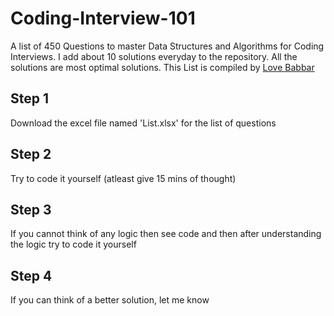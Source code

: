 # Coding-Interview-101
A list of 450 Questions to master Data Structures and Algorithms for Coding Interviews.
I add about 10 solutions everyday to the repository. All the solutions are most optimal solutions.
This List is compiled by [Love Babbar](https://www.youtube.com/channel/UCQHLxxBFrbfdrk1jF0moTpw)

## Step 1
Download the excel file named 'List.xlsx' for the list of questions

## Step 2
Try to code it yourself (atleast give 15 mins of thought)

## Step 3
If you cannot think of any logic then see code and then after understanding the logic try to code it yourself

## Step 4
If you can think of a better solution, let me know 
